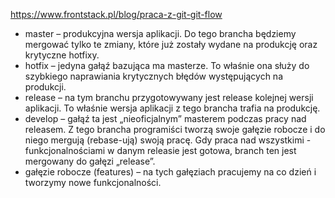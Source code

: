 https://www.frontstack.pl/blog/praca-z-git-git-flow


* master – produkcyjna wersja aplikacji. Do tego brancha będziemy mergować tylko te zmiany, które już zostały wydane na produkcję oraz krytyczne hotfixy.
* hotfix – jedyna gałąź bazująca ma masterze. To właśnie ona służy do szybkiego naprawiania krytycznych błędów występujących na produkcji.
* release – na tym branchu przygotowywany jest release kolejnej wersji aplikacji. To właśnie wersja aplikacji z tego brancha trafia na produkcję.
* develop – gałąź ta jest „nieoficjalnym” masterem podczas pracy nad releasem. Z tego brancha programiści tworzą swoje gałęzie robocze i do niego mergują (rebase-ują) swoją pracę. Gdy praca nad wszystkimi - funkcjonalnościami w danym releasie jest gotowa, branch ten jest mergowany do gałęzi „release”.
* gałęzie robocze (features) – na tych gałęziach pracujemy na co dzień i tworzymy nowe funkcjonalności.